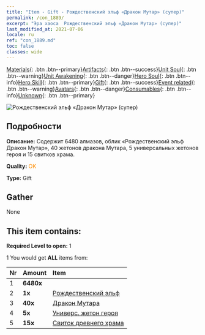 ```yaml
---
title: "Item - Gift - Рождественский эльф «Дракон Мутар» (супер)"
permalink: /con_1889/
excerpt: "Эра хаоса  Рождественский эльф «Дракон Мутар» (супер)"
last_modified_at: 2021-07-06
locale: ru
ref: "con_1889.md"
toc: false
classes: wide
---
```

 [Materials](/ItemsRU/){: .btn .btn--primary}[Artifacts](/ItemsRU/Artifacts/){: .btn .btn--success}[Unit Soul](/ItemsRU/UnitSoul/){: .btn .btn--warning}[Unit Awakening](/ItemsRU/UnitAwakening/){: .btn .btn--danger}[Hero Soul](/ItemsRU/HeroSoul/){: .btn .btn--info}[Hero Skill](/ItemsRU/HeroSkill/){: .btn .btn--primary}[Gift](/ItemsRU/Gift/){: .btn .btn--success}[Event related](/ItemsRU/Events/){: .btn .btn--warning}[Avatars](/ItemsRU/Avatars/){: .btn .btn--danger}[Consumables](/ItemsRU/Consumables/){: .btn .btn--info}[Unknown](/ItemsRU/Unknown/){: .btn .btn--primary}

 ![Рождественский эльф «Дракон Мутар» (супер)](/images/t/i_907154.png)

## Подробности
 **Описание:** Содержит 6480 алмазов, облик «Рождественский эльф Дракон Мутар», 40 жетонов дракона Мутара, 5 универсальных жетонов героя и 15 свитков храма.

 **Quality:** <span style="color: #FF8C00">OK</span>

 **Type:** Gift

## Gather

  None

## This item contains:

 **Required Level to open:** 1

 1 You would get **ALL** items  from:

  | Nr | Amount |     Item    |
  |:---|:-------|:------------|
  | 1 |  **6480x** | <i class="fas fa-gem"/> |  | 
  | 2 |  **1x** | [Рождественский эльф](/ItemsRU/con_1074/) |  | 
  | 3 |  **40x** | [Дракон Мутара](/ItemsRU/her_390/) |  | 
  | 4 |  **5x** | [Универс. жетон героя](/ItemsRU/her_358/) |  | 
  | 5 |  **15x** | [Свиток древнего храма](/ItemsRU/con_697/) |  | 
